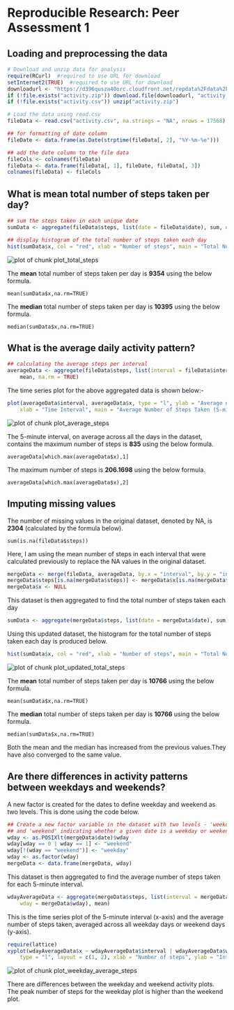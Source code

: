 # Reproducible Research: Peer Assessment 1


## Loading and preprocessing the data

```r
# Download and unzip data for analysis
require(RCurl)  #required to use URL for download
setInternet2(TRUE)  #required to use URL for download
downloadurl <- "https://d396qusza40orc.cloudfront.net/repdata%2Fdata%2Factivity.zip"
if (!file.exists("activity.zip")) download.file(downloadurl, "activity.zip")
if (!file.exists("activity.csv")) unzip("activity.zip")

# Load the data using read.csv
fileData <- read.csv("activity.csv", na.strings = "NA", nrows = 17568)

## for formatting of date column
fileDate <- data.frame(as.Date(strptime(fileData[, 2], "%Y-%m-%e")))

## add the date column to the file data
fileCols <- colnames(fileData)
fileData <- data.frame(fileData[, 1], fileDate, fileData[, 3])
colnames(fileData) <- fileCols
```


## What is mean total number of steps taken per day?

```r
## sum the steps taken in each unique date
sumData <- aggregate(fileData$steps, list(date = fileData$date), sum, na.rm = TRUE)
```


```r
## display histogram of the total number of steps taken each day
hist(sumData$x, col = "red", xlab = "Number of steps", main = "Total Number of Steps Taken Each Day")
```

![plot of chunk plot_total_steps](figure/plot_total_steps.png) 

The **mean** total number of steps taken per day is **9354** using the below formula.
```
mean(sumData$x,na.rm=TRUE)
```
The **median** total number of steps taken per day is **10395** using the below formula.
```
median(sumData$x,na.rm=TRUE)
```

## What is the average daily activity pattern?

```r
## calculating the average steps per interval
averageData <- aggregate(fileData$steps, list(interval = fileData$interval), 
    mean, na.rm = TRUE)
```

The time series plot for the above aggregated data is shown below:-

```r
plot(averageData$interval, averageData$x, type = "l", ylab = "Average number of steps taken", 
    xlab = "Time Interval", main = "Average Number of Steps Taken (5-min Interval)")
```

![plot of chunk plot_average_steps](figure/plot_average_steps.png) 


The 5-minute interval, on average across all the days in the dataset, contains the maximum number of steps is **835**  using the below formula.
```
averageData[which.max(averageData$x),1]
```
The maximum number of steps is **206.1698**  using the below formula.
```
averageData[which.max(averageData$x),2]
```

## Imputing missing values
The number of missing values in the original dataset, denoted by NA, is **2304** (calculated by the formula below).
```
sum(is.na(fileData$steps))
```

Here, I am using the mean number of steps in each interval that were calculated previously to replace the NA values in the original dataset.

```r
mergeData <- merge(fileData, averageData, by.x = "interval", by.y = "interval")
mergeData$steps[is.na(mergeData$steps)] <- mergeData$x[is.na(mergeData$steps)]
mergeData$x <- NULL
```

This dataset is then aggregated to find the total number of steps taken each day

```r
sumData <- aggregate(mergeData$steps, list(date = mergeData$date), sum)
```


Using this updated dataset, the histogram for the total number of steps taken each day is produced below.

```r
hist(sumData$x, col = "red", xlab = "Number of steps", main = "Total Number of Steps Taken Each Day")
```

![plot of chunk plot_updated_total_steps](figure/plot_updated_total_steps.png) 

The **mean** total number of steps taken per day is **10766** using the below formula.
```
mean(sumData$x,na.rm=TRUE)
```
The **median** total number of steps taken per day is **10766** using the below formula.
```
median(sumData$x,na.rm=TRUE)
```
Both the mean and the median has increased from the previous values.They have also converged to the same value. 

## Are there differences in activity patterns between weekdays and weekends?
A new factor is created for the dates to define weekday and weekend as two levels. This is done using the code below.

```r
## Create a new factor variable in the dataset with two levels - 'weekday'
## and 'weekend' indicating whether a given date is a weekday or weekend day.
wday <- as.POSIXlt(mergeData$date)$wday
wday[wday == 0 | wday == 1] <- "weekend"
wday[!(wday == "weekend")] <- "weekday"
wday <- as.factor(wday)
mergeData <- data.frame(mergeData, wday)
```

This dataset is then aggregated to find the average number of steps taken for each 5-minute interval.

```r
wdayAverageData <- aggregate(mergeData$steps, list(interval = mergeData$interval, 
    wday = mergeData$wday), mean)
```

This is the time series plot of the 5-minute interval (x-axis) and the average number of steps taken, averaged across all weekday days or weekend days (y-axis).

```r
require(lattice)
xyplot(wdayAverageData$x ~ wdayAverageData$interval | wdayAverageData$wday, 
    type = "l", layout = c(1, 2), xlab = "Number of steps", ylab = "Interval")
```

![plot of chunk plot_weekday_average_steps](figure/plot_weekday_average_steps.png) 

There are differences between the weekday and weekend activity plots. The peak number of steps for the weekday plot is higher than the weekend plot. 
